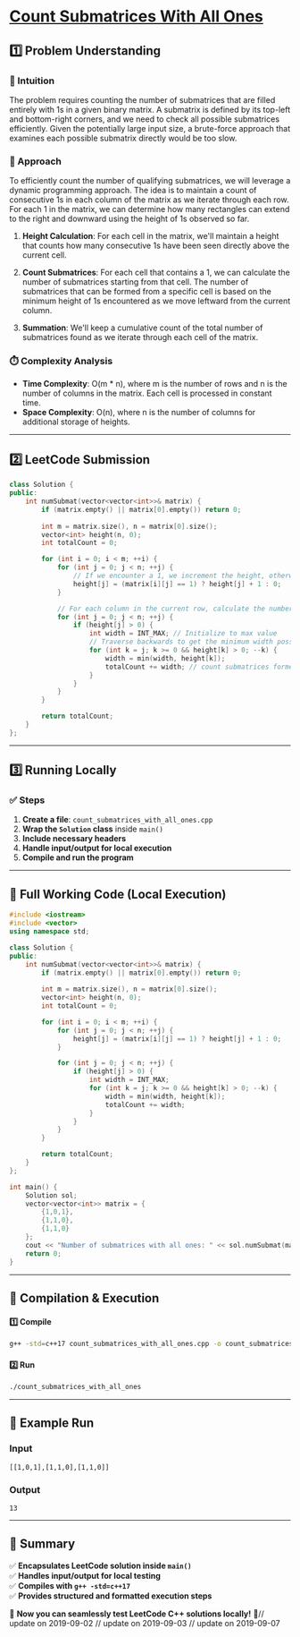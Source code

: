 # **[Count Submatrices With All Ones](https://leetcode.com/problems/count-submatrices-with-all-ones/description/)**  

## **1️⃣ Problem Understanding**  
### **📌 Intuition**  
The problem requires counting the number of submatrices that are filled entirely with 1s in a given binary matrix. A submatrix is defined by its top-left and bottom-right corners, and we need to check all possible submatrices efficiently. Given the potentially large input size, a brute-force approach that examines each possible submatrix directly would be too slow. 

### **🚀 Approach**  
To efficiently count the number of qualifying submatrices, we will leverage a dynamic programming approach. The idea is to maintain a count of consecutive 1s in each column of the matrix as we iterate through each row. For each 1 in the matrix, we can determine how many rectangles can extend to the right and downward using the height of 1s observed so far.

1. **Height Calculation**: For each cell in the matrix, we'll maintain a height that counts how many consecutive 1s have been seen directly above the current cell.

2. **Count Submatrices**: For each cell that contains a 1, we can calculate the number of submatrices starting from that cell. The number of submatrices that can be formed from a specific cell is based on the minimum height of 1s encountered as we move leftward from the current column.

3. **Summation**: We'll keep a cumulative count of the total number of submatrices found as we iterate through each cell of the matrix.

### **⏱️ Complexity Analysis**  
- **Time Complexity**: O(m * n), where m is the number of rows and n is the number of columns in the matrix. Each cell is processed in constant time.
- **Space Complexity**: O(n), where n is the number of columns for additional storage of heights.

---  

## **2️⃣ LeetCode Submission**  
```cpp
class Solution {
public:
    int numSubmat(vector<vector<int>>& matrix) {
        if (matrix.empty() || matrix[0].empty()) return 0;
        
        int m = matrix.size(), n = matrix[0].size();
        vector<int> height(n, 0);
        int totalCount = 0;

        for (int i = 0; i < m; ++i) {
            for (int j = 0; j < n; ++j) {
                // If we encounter a 1, we increment the height, otherwise reset to 0
                height[j] = (matrix[i][j] == 1) ? height[j] + 1 : 0;
            }

            // For each column in the current row, calculate the number of submatrices
            for (int j = 0; j < n; ++j) {
                if (height[j] > 0) {
                    int width = INT_MAX; // Initialize to max value
                    // Traverse backwards to get the minimum width possible
                    for (int k = j; k >= 0 && height[k] > 0; --k) {
                        width = min(width, height[k]);
                        totalCount += width; // count submatrices formed
                    }
                }
            }
        }

        return totalCount;
    }
};
```  

---  

## **3️⃣ Running Locally**  
### **✅ Steps**  
1. **Create a file**: `count_submatrices_with_all_ones.cpp`  
2. **Wrap the `Solution` class** inside `main()`  
3. **Include necessary headers**  
4. **Handle input/output for local execution**  
5. **Compile and run the program**  

---  

## **📝 Full Working Code (Local Execution)**  
```cpp
#include <iostream>
#include <vector>
using namespace std;

class Solution {
public:
    int numSubmat(vector<vector<int>>& matrix) {
        if (matrix.empty() || matrix[0].empty()) return 0;
        
        int m = matrix.size(), n = matrix[0].size();
        vector<int> height(n, 0);
        int totalCount = 0;

        for (int i = 0; i < m; ++i) {
            for (int j = 0; j < n; ++j) {
                height[j] = (matrix[i][j] == 1) ? height[j] + 1 : 0;
            }

            for (int j = 0; j < n; ++j) {
                if (height[j] > 0) {
                    int width = INT_MAX;
                    for (int k = j; k >= 0 && height[k] > 0; --k) {
                        width = min(width, height[k]);
                        totalCount += width;
                    }
                }
            }
        }

        return totalCount;
    }
};

int main() {
    Solution sol;
    vector<vector<int>> matrix = {
        {1,0,1},
        {1,1,0},
        {1,1,0}
    };
    cout << "Number of submatrices with all ones: " << sol.numSubmat(matrix) << endl;
    return 0;
}
```  

---  

## **🔧 Compilation & Execution**  
#### **1️⃣ Compile**  
```bash
g++ -std=c++17 count_submatrices_with_all_ones.cpp -o count_submatrices_with_all_ones
```  

#### **2️⃣ Run**  
```bash
./count_submatrices_with_all_ones
```  

---  

## **🎯 Example Run**  
### **Input**  
```
[[1,0,1],[1,1,0],[1,1,0]]
```  
### **Output**  
```
13
```  

---  

## **📌 Summary**  
✅ **Encapsulates LeetCode solution inside `main()`**  
✅ **Handles input/output for local testing**  
✅ **Compiles with `g++ -std=c++17`**  
✅ **Provides structured and formatted execution steps**  

🚀 **Now you can seamlessly test LeetCode C++ solutions locally!** 🚀// update on 2019-09-02
// update on 2019-09-03
// update on 2019-09-07
